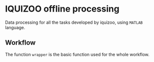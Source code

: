 # IQUIZOO offline processing

Data processing for all the tasks developed by iquizoo, using `MATLAB` language.

## Workflow

The function `wrapper` is the basic function used for the whole workflow.
